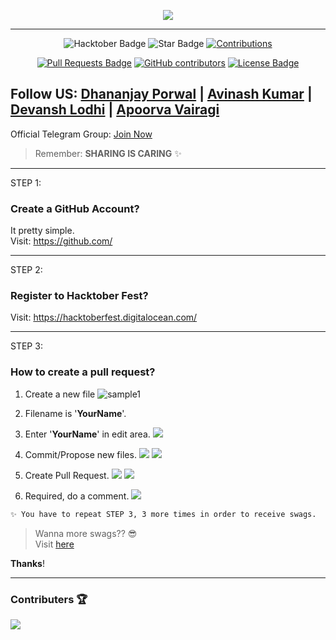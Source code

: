 <p align="center">
    <a href="https://hacktoberfest.digitalocean.com/">
       <img src="https://raw.githubusercontent.com/DhananjayPorwal/hacktoberfest2022/main/example/Desktop%20BG%204K%20Dark%20Mode.png">
    </a>
</p>

---
<div align="center">
  
<img src="https://img.shields.io/badge/hacktoberfest-2022-blueviolet" alt="Hacktober Badge"/>
 <img src="https://img.shields.io/static/v1?label=%F0%9F%8C%9F&message=If%20Useful&style=style=flat&color=BC4E99" alt="Star Badge"/>
 <a href="https://github.com/DhananjayPorwal" ><img src="https://img.shields.io/badge/Contributions-welcome-violet.svg?style=flat&logo=git" alt="Contributions" /></a>

<a href="https://github.com/DhananjayPorwal/hacktoberfest2021/pulls"><img src="https://img.shields.io/github/issues-pr/DhananjayPorwal/hacktoberfest2021" alt="Pull Requests Badge"/></a>
<a href="https://github.com/DhananjayPorwal/hacktoberfest2021/graphs/contributors"><img alt="GitHub contributors" src="https://img.shields.io/github/contributors/DhananjayPorwal/hacktoberfest2021?color=2b9348"></a>
<a href="https://github.com/DhananjayPorwal/hacktoberfest2021/blob/master/LICENSE"><img src="https://img.shields.io/github/license/DhananjayPorwal/hacktoberfest2021?color=2b9348" alt="License Badge"/></a>

</div>

Follow US:
[Dhananjay Porwal](https://github.com/DhananjayPorwal) |
[Avinash Kumar](https://github.com/avi0901) |
[Devansh Lodhi](https://github.com/Ghost1129) |
[Apoorva Vairagi](https://github.com/codesAliecc)
---

Official Telegram Group: [Join Now](https://t.me/virtualmeetinghacktoberfest) 

> Remember: **SHARING IS CARING** ✨

---
STEP 1:
### Create a GitHub Account?
It pretty simple.<br>
Visit: https://github.com/

---
STEP 2:
### Register to Hacktober Fest?
Visit: https://hacktoberfest.digitalocean.com/

---
STEP 3:
### How to create a pull request?

1. Create a new file 
![sample1](https://raw.githubusercontent.com/DhananjayPorwal/hacktoberfest2021/main/example/Screenshot%20from%202021-10-03%2018-23-02.png)

2. Filename is '**YourName**'.
3. Enter '**YourName**' in edit area.
![](https://raw.githubusercontent.com/DhananjayPorwal/hacktoberfest2021/main/example/Screenshot%20from%202021-10-03%2018-23-23.png)

4. Commit/Propose new files.
![](https://raw.githubusercontent.com/DhananjayPorwal/hacktoberfest2021/main/example/Screenshot%20from%202021-10-03%2018-23-28.png)
![](https://raw.githubusercontent.com/DhananjayPorwal/hacktoberfest2021/main/example/Screenshot%20from%202021-10-03%2018-39-45.png)

5. Create Pull Request.
![](https://raw.githubusercontent.com/DhananjayPorwal/hacktoberfest2021/main/example/Screenshot%20from%202021-10-03%2018-40-18.png)
![](https://raw.githubusercontent.com/DhananjayPorwal/hacktoberfest2021/main/example/Screenshot%20from%202021-10-03%2018-40-33.png)

6. Required, do a comment.
![](https://raw.githubusercontent.com/DhananjayPorwal/hacktoberfest2021/main/example/Screenshot%20from%202021-10-03%2018-41-45.png)

```markdown
✨ You have to repeat STEP 3, 3 more times in order to receive swags.
```

> Wanna more swags?? 😎 <br>
> Visit [here](https://hacktoberfestswaglist.com/)

**Thanks**!

---

### Contributers 🏆

![](https://contrib.rocks/image?repo=DhananjayPorwal/hacktoberfest2021)
